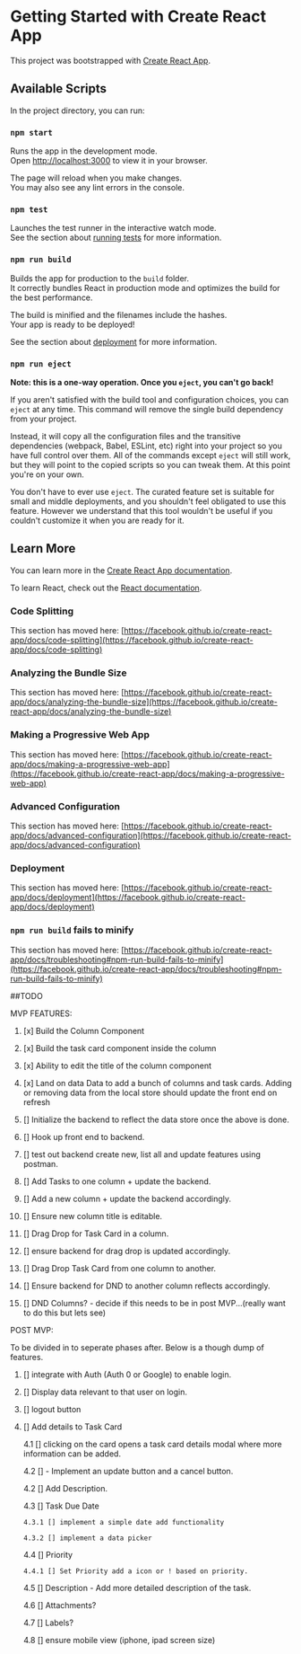 # Getting Started with Create React App

This project was bootstrapped with [Create React App](https://github.com/facebook/create-react-app).

## Available Scripts

In the project directory, you can run:

### `npm start`

Runs the app in the development mode.\
Open [http://localhost:3000](http://localhost:3000) to view it in your browser.

The page will reload when you make changes.\
You may also see any lint errors in the console.

### `npm test`

Launches the test runner in the interactive watch mode.\
See the section about [running tests](https://facebook.github.io/create-react-app/docs/running-tests) for more information.

### `npm run build`

Builds the app for production to the `build` folder.\
It correctly bundles React in production mode and optimizes the build for the best performance.

The build is minified and the filenames include the hashes.\
Your app is ready to be deployed!

See the section about [deployment](https://facebook.github.io/create-react-app/docs/deployment) for more information.

### `npm run eject`

**Note: this is a one-way operation. Once you `eject`, you can't go back!**

If you aren't satisfied with the build tool and configuration choices, you can `eject` at any time. This command will remove the single build dependency from your project.

Instead, it will copy all the configuration files and the transitive dependencies (webpack, Babel, ESLint, etc) right into your project so you have full control over them. All of the commands except `eject` will still work, but they will point to the copied scripts so you can tweak them. At this point you're on your own.

You don't have to ever use `eject`. The curated feature set is suitable for small and middle deployments, and you shouldn't feel obligated to use this feature. However we understand that this tool wouldn't be useful if you couldn't customize it when you are ready for it.

## Learn More

You can learn more in the [Create React App documentation](https://facebook.github.io/create-react-app/docs/getting-started).

To learn React, check out the [React documentation](https://reactjs.org/).

### Code Splitting

This section has moved here: [https://facebook.github.io/create-react-app/docs/code-splitting](https://facebook.github.io/create-react-app/docs/code-splitting)

### Analyzing the Bundle Size

This section has moved here: [https://facebook.github.io/create-react-app/docs/analyzing-the-bundle-size](https://facebook.github.io/create-react-app/docs/analyzing-the-bundle-size)

### Making a Progressive Web App

This section has moved here: [https://facebook.github.io/create-react-app/docs/making-a-progressive-web-app](https://facebook.github.io/create-react-app/docs/making-a-progressive-web-app)

### Advanced Configuration

This section has moved here: [https://facebook.github.io/create-react-app/docs/advanced-configuration](https://facebook.github.io/create-react-app/docs/advanced-configuration)

### Deployment

This section has moved here: [https://facebook.github.io/create-react-app/docs/deployment](https://facebook.github.io/create-react-app/docs/deployment)

### `npm run build` fails to minify

This section has moved here: [https://facebook.github.io/create-react-app/docs/troubleshooting#npm-run-build-fails-to-minify](https://facebook.github.io/create-react-app/docs/troubleshooting#npm-run-build-fails-to-minify)

##TODO

MVP FEATURES:

1. [x] Build the Column Component

2. [x] Build the task card component inside the column

3. [x] Ability to edit the title of the column component

4. [x] Land on data Data to add a bunch of columns and task cards. Adding or removing data from the local store should update the front end on refresh

5. [] Initialize the backend to reflect the data store once the above is done.

6. [] Hook up front end to backend.

7. [] test out backend create new, list all and update features using postman.

8. [] Add Tasks to one column + update the backend.

9. [] Add a new column + update the backend accordingly.

10. [] Ensure new column title is editable.

11. [] Drag Drop for Task Card in a column.

12. [] ensure backend for drag drop is updated accordingly.

13. [] Drag Drop Task Card from one column to another.

14. [] Ensure backend for DND to another column reflects accordingly.

15. [] DND Columns? - decide if this needs to be in post MVP...(really want to do this but lets see)

POST MVP:

To be divided in to seperate phases after. Below is a though dump of features.

1.  [] integrate with Auth (Auth 0 or Google) to enable login.

2.  [] Display data relevant to that user on login.

3.  [] logout button

4.  [] Add details to Task Card

    4.1 [] clicking on the card opens a task card details modal where more information can be added.

    4.2 [] - Implement an update button and a cancel button.

    4.2 [] Add Description.

    4.3 [] Task Due Date

        4.3.1 [] implement a simple date add functionality

        4.3.2 [] implement a data picker

    4.4 [] Priority

        4.4.1 [] Set Priority add a icon or ! based on priority.

    4.5 [] Description - Add more detailed description of the task.

    4.6 [] Attachments?

    4.7 [] Labels?

    4.8 [] ensure mobile view (iphone, ipad screen size)
